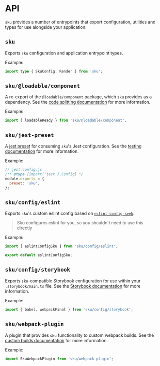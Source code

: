 # API

`sku` provides a number of entrypoints that export configuration, utilities and types for use alongside your application.

## `sku`

Exports `sku` configuration and application entrypoint types.

Example:

```ts
import type { SkuConfig, Render } from 'sku';
```

## `sku/@loadable/component`

A re-export of the `@loadable/component` package, which `sku` provides as a dependency.
See the [code splitting documentation] for more information.

Example:

```ts
import { loadableReady } from 'sku/@loadable/component';
```

[code splitting documentation]: ./docs/code-splitting.md

## `sku/jest-preset`

A [jest preset] for consuming `sku`'s Jest configuration.
See the [testing documentation] for more information.

Example:

```js
// jest.config.js
/** @type {import('jest').Config} */
module.exports = {
  preset: 'sku',
};
```

[jest preset]: https://jestjs.io/docs/configuration#preset-string
[testing documentation]: ./docs/testing.md

## `sku/config/eslint`

Exports `sku`'s custom eslint config based on [`eslint-config-seek`].

> Sku configures eslint for you, so you shouldn't need to use this directly

Example:

```ts
import { eslintConfigSku } from 'sku/config/eslint';

export default eslintConfigSku;
```

[`eslint-config-seek`]: https://github.com/seek-oss/eslint-config-seek

## `sku/config/storybook`

Exports `sku`-compatible Storybook configuration for use within your `.storybook/main.ts` file.
See the [Storybook documentation] for more information.

Example:

```ts
import { babel, webpackFinal } from 'sku/config/storybook';
```

[Storybook documentation]: ./docs/storybook.md

## `sku/webpack-plugin`

A plugin that provides `sku` functionality to custom webpack builds.
See the [custom builds documentation] for more information.

Example:

```ts
import SkuWebpackPlugin from 'sku/webpack-plugin';
```

[custom builds documentation]: ./docs/custom-builds.md
